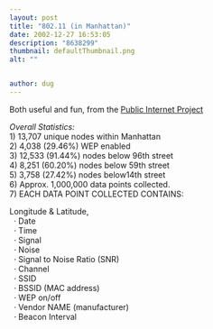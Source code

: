 ```yaml
---
layout: post
title: "802.11 (in Manhattan)"
date: 2002-12-27 16:53:05
description: "8638299"
thumbnail: defaultThumbnail.png
alt: ""


author: dug
---
```


<p>Both useful and fun, from the <a href="http://publicinternetproject.org/">Public Internet Project</a></p>

<p><em>Overall Statistics:</em><br /> 1) 13,707 unique nodes within Manhattan<br /> 2) 4,038 (29.46%) <span class="caps">WEP </span>enabled<br /> 3) 12,533 (91.44%) nodes below 96th street<br /> 4) 8,251 (60.20%) nodes below 59th street<br /> 5) 3,758 (27.42%) nodes below14th street<br /> 6) Approx. 1,000,000 data points collected.<br /> 7) <span class="caps">EACH DATA POINT COLLECTED CONTAINS</span>:<br /></p>

<p>Longitude &amp; Latitude,<br /> &nbsp;&nbsp;&middot;&nbsp;Date<br /> &nbsp;&nbsp;&middot;&nbsp;Time<br /> &nbsp;&nbsp;&middot;&nbsp;Signal<br /> &nbsp;&nbsp;&middot;&nbsp;Noise<br /> &nbsp;&nbsp;&middot;&nbsp;Signal to Noise Ratio (SNR)<br /> &nbsp;&nbsp;&middot;&nbsp;Channel<br /> &nbsp;&nbsp;&middot;&nbsp;SSID<br /> &nbsp;&nbsp;&middot;&nbsp;BSSID (MAC address)<br /> &nbsp;&nbsp;&middot;&nbsp;WEP on/off<br /> &nbsp;&nbsp;&middot;&nbsp;Vendor <span class="caps">NAME </span>(manufacturer)<br /> &nbsp;&nbsp;&middot;&nbsp;Beacon Interval</p>
